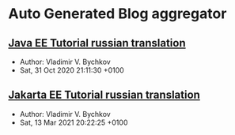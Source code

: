 # Auto Generated Blog aggregator
## [Java EE Tutorial russian translation](https://www.bychkov.name/java-ee-tutorial/)
  - Author: Vladimir V. Bychkov
  - Sat, 31 Oct 2020 21:11:30 +0100 
## [Jakarta EE Tutorial russian translation](https://www.bychkov.name/%D0%A3%D1%87%D0%B5%D0%B1%D0%BD%D0%B8%D0%BA%20Jakarta%20EE.pdf)
  - Author: Vladimir V. Bychkov
  - Sat, 13 Mar 2021 20:22:25 +0100 

